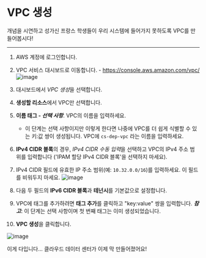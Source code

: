 VPC 생성
=

개념을 시연하고 성가신 프랑스 학생들이 우리 시스템에 들어가지 못하도록 VPC를 만들어봅시다!

---

1. AWS 계정에 로그인합니다.

2. VPC 서비스 대시보드로 이동합니다. - https://console.aws.amazon.com/vpc/
   ![image](https://github.com/user-attachments/assets/aa2932f6-7b1d-4653-b108-b6bc56f2c699)

3. 대시보드에서 *VPC 생성*을 선택합니다.

4. **생성할 리소스**에서 VPC만 선택합니다.

5. **이름 태그 - _선택 사항_**. VPC의 이름을 입력하세요.
   - 이 단계는 선택 사항이지만 이렇게 한다면 나중에 VPC를 더 쉽게 식별할 수 있는 키:값 쌍이 생성됩니다. VPC에 `cs-dep-vpc` 라는 이름을 입력하세요.

6. **IPv4 CIDR 블록**의 경우, *IPv4 CIDR 수동 입력*을 선택하고 VPC의 IPv4 주소 범위를 입력합니다 ('IPAM 할당 IPv4 CIDR 블록'을 선택하지 마세요).

7. IPv4 CIDR 필드에 유효한 IP 주소 범위(예: `10.32.0.0/16`)를 입력하세요. 이 필드를 비워두지 마세요.
   ![image](https://github.com/user-attachments/assets/1168bf8a-b9ac-4765-a485-e11eddd522f0)

8. 다음 두 필드의 **IPv6 CIDR 블록**과 **테넌시**를 기본값으로 설정합니다.

9. VPC에 태그를 추가하려면 **태그 추가**를 클릭하고 "key:value" 쌍을 입력합니다. **_참고_**: 이 단계는 선택 사항이며 첫 번째 태그는 이미 생성되었습니다.

10. **VPC 생성**을 클릭합니다.

![image](https://github.com/user-attachments/assets/ef6ce411-714f-43fc-b2ea-018ba3fc0b19)

이게 다입니다... 클라우드 데이터 센터가 이제 막 만들어졌어요!
